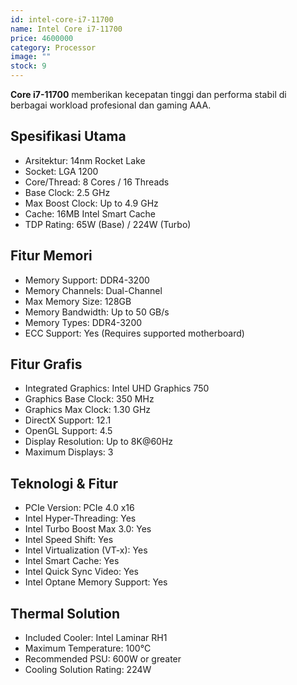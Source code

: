 ```yaml
---
id: intel-core-i7-11700
name: Intel Core i7-11700
price: 4600000
category: Processor
image: ""
stock: 9
---
```


**Core i7-11700** memberikan kecepatan tinggi dan performa stabil di berbagai workload profesional dan gaming AAA.

## Spesifikasi Utama

- Arsitektur: 14nm Rocket Lake
- Socket: LGA 1200
- Core/Thread: 8 Cores / 16 Threads
- Base Clock: 2.5 GHz
- Max Boost Clock: Up to 4.9 GHz
- Cache: 16MB Intel Smart Cache
- TDP Rating: 65W (Base) / 224W (Turbo)

## Fitur Memori

- Memory Support: DDR4-3200
- Memory Channels: Dual-Channel
- Max Memory Size: 128GB
- Memory Bandwidth: Up to 50 GB/s
- Memory Types: DDR4-3200
- ECC Support: Yes (Requires supported motherboard)

## Fitur Grafis

- Integrated Graphics: Intel UHD Graphics 750
- Graphics Base Clock: 350 MHz
- Graphics Max Clock: 1.30 GHz
- DirectX Support: 12.1
- OpenGL Support: 4.5
- Display Resolution: Up to 8K@60Hz
- Maximum Displays: 3

## Teknologi & Fitur

- PCIe Version: PCIe 4.0 x16
- Intel Hyper-Threading: Yes
- Intel Turbo Boost Max 3.0: Yes
- Intel Speed Shift: Yes
- Intel Virtualization (VT-x): Yes
- Intel Smart Cache: Yes
- Intel Quick Sync Video: Yes
- Intel Optane Memory Support: Yes

## Thermal Solution

- Included Cooler: Intel Laminar RH1
- Maximum Temperature: 100°C
- Recommended PSU: 600W or greater
- Cooling Solution Rating: 224W
